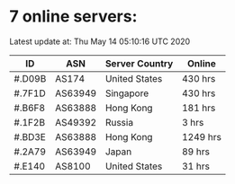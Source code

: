 # 7 online servers:

Latest update at: Thu May 14 05:10:16 UTC 2020

| ID | ASN | Server Country | Online |
| -- | --- | -------------- | ------ |
| #.D09B | AS174 | United States | 430 hrs |
| #.7F1D | AS63949 | Singapore | 430 hrs |
| #.B6F8 | AS63888 | Hong Kong | 181 hrs |
| #.1F2B | AS49392 | Russia | 3 hrs |
| #.BD3E | AS63888 | Hong Kong | 1249 hrs |
| #.2A79 | AS63949 | Japan | 89 hrs |
| #.E140 | AS8100 | United States | 31 hrs |

